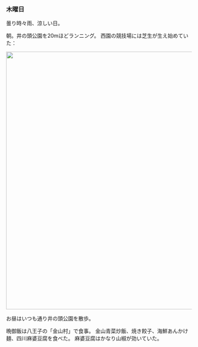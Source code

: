 ### 木曜日

曇り時々雨、涼しい日。

朝。井の頭公園を20mほどランニング。
西園の競技場には芝生が生え始めていた：

<img src="https://i.imgur.com/FooaIAx.jpg" width="700">

お昼はいつも通り井の頭公園を散歩。

晩御飯は八王子の「金山村」で食事。
金山青菜炒飯、焼き餃子、海鮮あんかけ麺、四川麻婆豆腐を食べた。
麻婆豆腐はかなり山椒が効いていた。